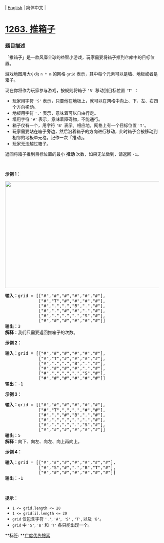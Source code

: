 | [English](README_EN.md) | 简体中文 |

# [1263. 推箱子](https://leetcode-cn.com/problems/minimum-moves-to-move-a-box-to-their-target-location)
 ### 题目描述
<p>「推箱子」是一款风靡全球的益智小游戏，玩家需要将箱子推到仓库中的目标位置。</p>

<p>游戏地图用大小为 <code>n * m</code> 的网格 <code>grid</code> 表示，其中每个元素可以是墙、地板或者是箱子。</p>

<p>现在你将作为玩家参与游戏，按规则将箱子&nbsp;<code>&#39;B&#39;</code>&nbsp;移动到目标位置&nbsp;<code>&#39;T&#39;</code> ：</p>

<ul>
	<li>玩家用字符&nbsp;<code>&#39;S&#39;</code>&nbsp;表示，只要他在地板上，就可以在网格中向上、下、左、右四个方向移动。</li>
	<li>地板用字符&nbsp;<code>&#39;.&#39;</code>&nbsp;表示，意味着可以自由行走。</li>
	<li>墙用字符&nbsp;<code>&#39;#&#39;</code>&nbsp;表示，意味着障碍物，不能通行。&nbsp;</li>
	<li>箱子仅有一个，用字符&nbsp;<code>&#39;B&#39;</code>&nbsp;表示。相应地，网格上有一个目标位置&nbsp;<code>&#39;T&#39;</code>。</li>
	<li>玩家需要站在箱子旁边，然后沿着箱子的方向进行移动，此时箱子会被移动到相邻的地板单元格。记作一次「推动」。</li>
	<li>玩家无法越过箱子。</li>
</ul>

<p>返回将箱子推到目标位置的最小 <strong>推动</strong> 次数，如果无法做到，请返回&nbsp;<code>-1</code>。</p>

<p>&nbsp;</p>

<p><strong>示例 1：</strong></p>

<p><strong><img alt="" src="https://assets.leetcode-cn.com/aliyun-lc-upload/uploads/2019/11/16/sample_1_1620.png" style="height: 349px; width: 520px;"></strong></p>

<pre><strong>输入：</strong>grid = [[&quot;#&quot;,&quot;#&quot;,&quot;#&quot;,&quot;#&quot;,&quot;#&quot;,&quot;#&quot;],
             [&quot;#&quot;,&quot;T&quot;,&quot;#&quot;,&quot;#&quot;,&quot;#&quot;,&quot;#&quot;],
&nbsp;            [&quot;#&quot;,&quot;.&quot;,&quot;.&quot;,&quot;B&quot;,&quot;.&quot;,&quot;#&quot;],
&nbsp;            [&quot;#&quot;,&quot;.&quot;,&quot;#&quot;,&quot;#&quot;,&quot;.&quot;,&quot;#&quot;],
&nbsp;            [&quot;#&quot;,&quot;.&quot;,&quot;.&quot;,&quot;.&quot;,&quot;S&quot;,&quot;#&quot;],
&nbsp;            [&quot;#&quot;,&quot;#&quot;,&quot;#&quot;,&quot;#&quot;,&quot;#&quot;,&quot;#&quot;]]
<strong>输出：</strong>3
<strong>解释：</strong>我们只需要返回推箱子的次数。</pre>

<p><strong>示例 2：</strong></p>

<pre><strong>输入：</strong>grid = [[&quot;#&quot;,&quot;#&quot;,&quot;#&quot;,&quot;#&quot;,&quot;#&quot;,&quot;#&quot;],
             [&quot;#&quot;,&quot;T&quot;,&quot;#&quot;,&quot;#&quot;,&quot;#&quot;,&quot;#&quot;],
&nbsp;            [&quot;#&quot;,&quot;.&quot;,&quot;.&quot;,&quot;B&quot;,&quot;.&quot;,&quot;#&quot;],
&nbsp;            [&quot;#&quot;,&quot;#&quot;,&quot;#&quot;,&quot;#&quot;,&quot;.&quot;,&quot;#&quot;],
&nbsp;            [&quot;#&quot;,&quot;.&quot;,&quot;.&quot;,&quot;.&quot;,&quot;S&quot;,&quot;#&quot;],
&nbsp;            [&quot;#&quot;,&quot;#&quot;,&quot;#&quot;,&quot;#&quot;,&quot;#&quot;,&quot;#&quot;]]
<strong>输出：</strong>-1
</pre>

<p><strong>示例 3：</strong></p>

<pre><strong>输入：</strong>grid = [[&quot;#&quot;,&quot;#&quot;,&quot;#&quot;,&quot;#&quot;,&quot;#&quot;,&quot;#&quot;],
&nbsp;            [&quot;#&quot;,&quot;T&quot;,&quot;.&quot;,&quot;.&quot;,&quot;#&quot;,&quot;#&quot;],
&nbsp;            [&quot;#&quot;,&quot;.&quot;,&quot;#&quot;,&quot;B&quot;,&quot;.&quot;,&quot;#&quot;],
&nbsp;            [&quot;#&quot;,&quot;.&quot;,&quot;.&quot;,&quot;.&quot;,&quot;.&quot;,&quot;#&quot;],
&nbsp;            [&quot;#&quot;,&quot;.&quot;,&quot;.&quot;,&quot;.&quot;,&quot;S&quot;,&quot;#&quot;],
&nbsp;            [&quot;#&quot;,&quot;#&quot;,&quot;#&quot;,&quot;#&quot;,&quot;#&quot;,&quot;#&quot;]]
<strong>输出：</strong>5
<strong>解释：</strong>向下、向左、向左、向上再向上。
</pre>

<p><strong>示例 4：</strong></p>

<pre><strong>输入：</strong>grid = [[&quot;#&quot;,&quot;#&quot;,&quot;#&quot;,&quot;#&quot;,&quot;#&quot;,&quot;#&quot;,&quot;#&quot;],
&nbsp;            [&quot;#&quot;,&quot;S&quot;,&quot;#&quot;,&quot;.&quot;,&quot;B&quot;,&quot;T&quot;,&quot;#&quot;],
&nbsp;            [&quot;#&quot;,&quot;#&quot;,&quot;#&quot;,&quot;#&quot;,&quot;#&quot;,&quot;#&quot;,&quot;#&quot;]]
<strong>输出：</strong>-1
</pre>

<p>&nbsp;</p>

<p><strong>提示：</strong></p>

<ul>
	<li><code>1 &lt;= grid.length &lt;= 20</code></li>
	<li><code>1 &lt;= grid[i].length &lt;= 20</code></li>
	<li><code>grid</code> 仅包含字符&nbsp;<code>&#39;.&#39;</code>, <code>&#39;#&#39;</code>,&nbsp; <code>&#39;S&#39;</code> , <code>&#39;T&#39;</code>, 以及&nbsp;<code>&#39;B&#39;</code>。</li>
	<li><code>grid</code>&nbsp;中&nbsp;<code>&#39;S&#39;</code>, <code>&#39;B&#39;</code>&nbsp;和&nbsp;<code>&#39;T&#39;</code>&nbsp;各只能出现一个。</li>
</ul>

**标签:	**[广度优先搜索](https://leetcode-cn.com/tag/breadth-first-search) 
